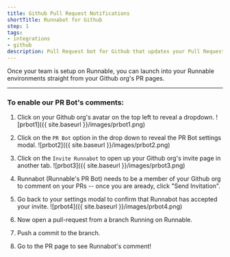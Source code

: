 ```yaml
---
title: Github Pull Request Notifications
shortTitle: Runnabot for Github
step: 1
tags:
- integrations
- github
description: Pull Request bot for Github that updates your Pull Requests with build / test results.
---
```


Once your team is setup on Runnable, you can launch into your Runnable environments straight from your Github org's PR pages.

---

### To enable our PR Bot's comments:

1. Click on your Github org's avatar on the top left to reveal a dropdown.
  ![prbot1]({{ site.baseurl }}/images/prbot1.png)

2. Click on the ```PR Bot``` option in the drop down to reveal the PR Bot settings modal.
  ![prbot2]({{ site.baseurl }}/images/prbot2.png)

3. Click on the ```Invite Runnabot``` to open up your Github org's invite page in another tab.
  ![prbot3]({{ site.baseurl }}/images/prbot3.png)

4. Runnabot (Runnable's PR Bot) needs to be a member of your Github org to comment on your PRs -- once you are aready, click "Send Invitation".

5. Go back to your settings modal to confirm that Runnabot has accepted your invite.
  ![prbot4]({{ site.baseurl }}/images/prbot4.png)

6. Now open a pull-request from a branch Running on Runnable.

7. Push a commit to the branch.

8. Go to the PR page to see Runnabot's comment!
